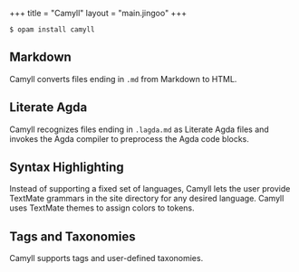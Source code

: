 +++
title = "Camyll"
layout = "main.jingoo"
+++
```
$ opam install camyll
```

## Markdown

Camyll converts files ending in `.md` from Markdown to HTML.

## Literate Agda

Camyll recognizes files ending in `.lagda.md` as Literate Agda files and
invokes the Agda compiler to preprocess the Agda code blocks.

## Syntax Highlighting

Instead of supporting a fixed set of languages, Camyll lets the user provide
TextMate grammars in the site directory for any desired language. Camyll uses
TextMate themes to assign colors to tokens.

## Tags and Taxonomies

Camyll supports tags and user-defined taxonomies.

